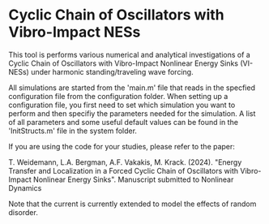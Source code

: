 # Cyclic Chain of Oscillators with Vibro-Impact NESs

This tool is performs various numerical and analytical investigations of a Cyclic Chain of Oscillators with Vibro-Impact Nonlinear Energy Sinks (VI-NESs) under harmonic standing/traveling wave forcing.

All simulations are started from the 'main.m' file that reads in the specfied configuration file from the configuration folder. When setting up a configuration file, you first need to set which simulation you want to perform and then specifiy the parameters needed for the simulation. A list of all parameters and some useful default values can be found in the 'InitStructs.m' file in the system folder.

If you are using the code for your studies, please refer to the paper:

T. Weidemann, L.A. Bergman, A.F. Vakakis, M. Krack. (2024). "Energy Transfer and Localization in a Forced Cyclic Chain of Oscillators with Vibro-Impact Nonlinear Energy Sinks". Manuscript submitted to Nonlinear Dynamics

Note that the current is currently extended to model the effects of random disorder.
